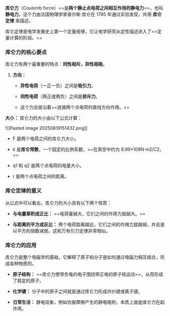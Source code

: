 **库仑力**（Coulomb force）==是**两个静止点电荷之间相互作用的静电力**==，也叫**静电力**。这个力由法国物理学家查尔斯·库仑在 1785 年通过实验发现，并用 **库仑定律** 来描述。

库仑定律是电学发展史上第一个定量规律，它让电学研究从定性描述进入了==定量计算的阶段。==

### 库仑力的核心要点

库仑力有两个最重要的特点：**同性相斥，异性相吸**。

1. **方向：**
    
    - **异性电荷**（一正一负）之间是**吸引力**。
        
    - **同性电荷**（两正或两负）之间是**排斥力**。
        
    - 这个力总是沿着==连接两个点电荷的直线方向作用。==

**大小：** 库仑力的大小由以下公式计算：

![[Pasted image 20250819151432.png]]


- F 是两个电荷之间的库仑力大小。
    
- k 是**库仑常数**，一个固定的比例系数，==在真空中约为 8.99×109N⋅m2/C2。==
    
- q1​ 和 q2​ 是两个点电荷的电量大小。
    
- r 是两个点电荷之间的距离。

### 库仑定律的意义

从公式中可以看出，库仑力的大小具有以下两个性质：

- **与电量乘积成正比：** ==电荷量越大，它们之间的作用力就越大。==
    
- **与距离的平方成反比：** 两个电荷距离越远，它们之间的作用力就越弱，并且是以平方的倍数减弱。这和万有引力定律非常相似。
    

### 库仑力的应用

库仑力是整个电磁学的基础，它解释了原子和分子是如何通过电磁力相互结合，形成各种物质的。

- **原子结构：** ==库仑力使带负电的电子围绕带正电的原子核运动==，从而形成了稳定的原子。
    
- **化学键：** 分子中的原子之间就是通过库仑力形成共价键或离子键。
    
- **日常生活：** 静电现象，例如衣服摩擦产生的静电吸附，本质上就是库仑力在起作用。